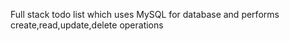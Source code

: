 Full stack todo list which uses MySQL for database and performs create,read,update,delete operations
